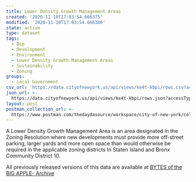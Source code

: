 ```yaml
---
title: Lower Density Growth Management Areas
created: '2020-11-10T17:03:54.666375'
modified: '2020-11-10T17:03:54.666386'
state: active
type: dataset
tags:
  - Dcp
  - Development
  - Environment
  - Lower Density Growth Management Areas
  - Sustainability
  - Zoning
groups:
  - Local Government
csv_url: 'https://data.cityofnewyork.us/api/views/ke4t-kbpi/rows.csv?accessType=DOWNLOAD'
json_url: >-
  https://data.cityofnewyork.us/api/views/ke4t-kbpi/rows.json?accessType=DOWNLOAD
layout: post
postman_collection_url: >-
  https://www.postman.com/thedaydasource/workspace/city-of-new-york/collection/15909983-fb3b4572-d008-4ad3-867f-a9e2080a7613
---
```

A Lower Density Growth Management Area is an area designated in the Zoning Resolution where new developments must provide more off-street parking, larger yards and more open space than would otherwise be required in the applicable zoning districts In Staten Island and Bronx Community District 10.

All previously released versions of this data are available at <a href="https://www1.nyc.gov/site/planning/data-maps/open-data/bytes-archive.page?sorts[year]=0">BYTES of the BIG APPLE- Archive</a>
